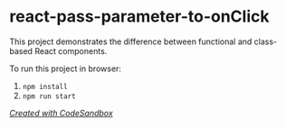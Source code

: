 # react-pass-parameter-to-onClick
This project demonstrates the difference between functional and class-based React components.

To run this project in browser:
1. `npm install`
1. `npm run start`

[_Created with CodeSandbox_](https://codesandbox.io)